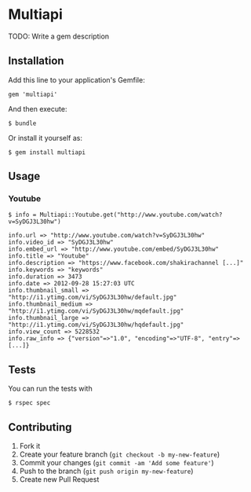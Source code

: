 # Multiapi

TODO: Write a gem description

## Installation

Add this line to your application's Gemfile:

    gem 'multiapi'

And then execute:

    $ bundle

Or install it yourself as:

    $ gem install multiapi

## Usage

### Youtube
	
	
	$ info = Multiapi::Youtube.get("http://www.youtube.com/watch?v=SyDGJ3L30hw")
	 
	info.url => "http://www.youtube.com/watch?v=SyDGJ3L30hw"  
	info.video_id => "SyDGJ3L30hw"
	info.embed_url => "http://www.youtube.com/embed/SyDGJ3L30hw"
	info.title => "Youtube"  
	info.description => "https://www.facebook.com/shakirachannel [...]"  
	info.keywords => "keywords"  
	info.duration => 3473 
	info.date => 2012-09-28 15:27:03 UTC 
	info.thumbnail_small => "http://i1.ytimg.com/vi/SyDGJ3L30hw/default.jpg" 
	info.thumbnail_medium => "http://i1.ytimg.com/vi/SyDGJ3L30hw/mqdefault.jpg"
	info.thumbnail_large => "http://i1.ytimg.com/vi/SyDGJ3L30hw/hqdefault.jpg"
	info.view_count => 5228532		  
	info.raw_info => {"version"=>"1.0", "encoding"=>"UTF-8", "entry"=> [...]}
			
		

## Tests

You can run the tests with 

	$ rspec spec

## Contributing

1. Fork it
2. Create your feature branch (`git checkout -b my-new-feature`)
3. Commit your changes (`git commit -am 'Add some feature'`)
4. Push to the branch (`git push origin my-new-feature`)
5. Create new Pull Request

